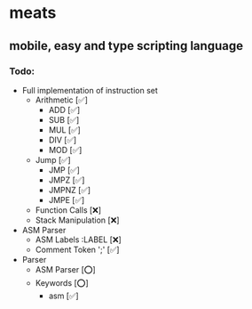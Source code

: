 # meats
## mobile, easy and type scripting language

### Todo:

- Full implementation of instruction set
	- Arithmetic [✅]
		- ADD [✅]
		- SUB [✅]
		- MUL [✅]
		- DIV [✅]
		- MOD [✅]
	- Jump [✅]
		- JMP [✅]
		- JMPZ [✅]
		- JMPNZ [✅]
		- JMPE [✅]
	- Function Calls [❌]
   	- Stack Manipulation [❌]
- ASM Parser
	- ASM Labels :LABEL [❌]
	- Comment Token ';' [✅]
 - Parser
	- ASM Parser [⭕]
   	- Keywords [⭕]
   	  	- asm [✅]
